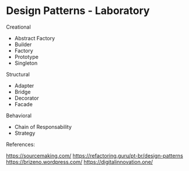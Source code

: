 # Design Patterns - Laboratory
Creational
- Abstract Factory
- Builder
- Factory
- Prototype
- Singleton

Structural
- Adapter
- Bridge
- Decorator
- Facade

Behavioral
- Chain of Responsability
- Strategy


References:

https://sourcemaking.com/
https://refactoring.guru/pt-br/design-patterns
https://brizeno.wordpress.com/
https://digitalinnovation.one/

